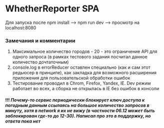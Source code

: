 # WhetherReporter SPA
Для запуска после npm install --> npm run dev --> просмотр на localhost:8080

### Замечания и комментарии
1. Максимальное количество городов - 20 - это ограничение API для одного запроса (в рамках тестового задания посчитал данное количество дочтаточным)
2. console.log в errorReducer оставлен специально (как и сам этот редьюсер в принципе), как закладка для возможного расширения приложения для пользовательской обработки ошибок
3. Тестирование проводил в Chrom, Firefox, Yandex, IE. Dev режим работает во всех, a сборка не открылась в IE без ошибок в консоли

#### !!! *Почему-то сервис периодически блокирует ключ доступа к погодным данным ссылаясь на большое количество запросов в минуту, хотя в network я их не вижу (в частности 06.12 может быть заблокирован где-то до 12-30). Написал про это в поддержку, но ответа пока нет*
